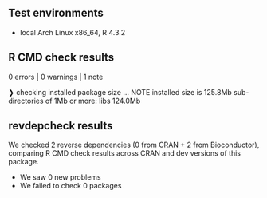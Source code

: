## Test environments
* local Arch Linux x86_64, R 4.3.2  

## R CMD check results
0 errors  | 0 warnings  | 1 note 

❯ checking installed package size ... NOTE
    installed size is 125.8Mb
    sub-directories of 1Mb or more:
      libs  124.0Mb

## revdepcheck results

We checked 2 reverse dependencies (0 from CRAN + 2 from Bioconductor), comparing R CMD check results across CRAN and dev versions of this package.

 * We saw 0 new problems
 * We failed to check 0 packages
